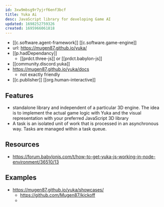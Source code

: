 ```yaml
---
id: 3xw9mbsg9r7yjrf6enf3bcf
title: Yuka Ai
desc: JavaScript library for developing Game AI
updated: 1698252759326
created: 1695966061818
---
```


- [[c.software.agent-framework]] [[c.software.game-engine]]
- url: https://mugen87.github.io/yuka/
- [[p.hadDependancy]]
  - [[prdct.three-js]] or [[prdct.babylon-js]]
- [[community.discord.yuka]]
- https://mugen87.github.io/yuka/docs 
  - not exactly friendly
- [[c.publisher]] [[org.human-interactive]]

## Features

- standalone library and independent of a particular 3D engine. The idea is to implement the actual game logic with Yuka and the visual representation with your preferred JavaScript 3D library
- A task is an isolated unit of work that is processed in an asynchronous way. Tasks are managed within a task queue.

## Resources

- https://forum.babylonjs.com/t/how-to-get-yuka-js-working-in-node-environment/36510/13

## Examples

- https://mugen87.github.io/yuka/showcases/
  - https://github.com/Mugen87/kickoff
  - 